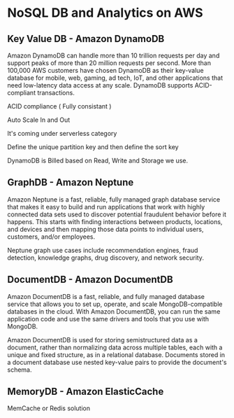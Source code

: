 # NoSQL DB and Analytics on AWS


## Key Value DB - Amazon DynamoDB

Amazon DynamoDB can handle more than 10 trillion requests per day and support peaks of more than 20 million requests per second. More than 100,000 AWS customers have chosen DynamoDB as their key-value database for mobile, web, gaming, ad tech, IoT, and other applications that need low-latency data access at any scale. DynamoDB supports ACID-compliant transactions.

ACID compliance ( Fully consistant )

Auto Scale In and Out

It's coming under serverless category

Define the unique partition key and then define the sort key

DynamoDB is Billed based on Read, Write and Storage we use.

## GraphDB - Amazon Neptune

Amazon Neptune is a fast, reliable, fully managed graph database service that makes it easy to build and run applications that work with highly connected data sets used to discover potential fraudulent behavior before it happens. This starts with finding interactions between products, locations, and devices and then mapping those data points to individual users, customers, and/or employees.

Neptune graph use cases include recommendation engines, fraud detection, knowledge graphs, drug discovery, and network security.


## DocumentDB - Amazon DocumentDB

Amazon DocumentDB is a fast, reliable, and fully managed database service that allows you to set up, operate, and scale MongoDB-compatible databases in the cloud. With Amazon DocumentDB, you can run the same application code and use the same drivers and tools that you use with MongoDB.

Amazon DocumentDB is used for storing semistructured data as a document, rather than normalizing data across multiple tables, each with a unique and fixed structure, as in a relational database. Documents stored in a document database use nested key-value pairs to provide the document's schema.


## MemoryDB - Amazon ElasticCache

MemCache or Redis solution